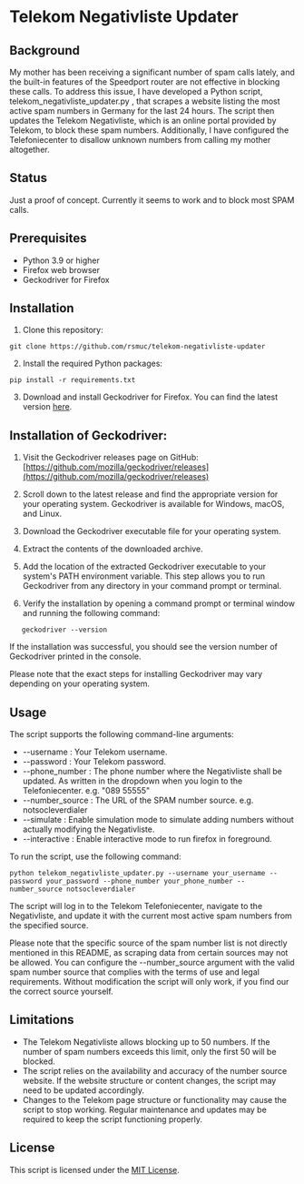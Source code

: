 # Telekom Negativliste Updater 
 
## Background 
 
My mother has been receiving a significant number of spam calls lately, and the built-in features of the Speedport router are not effective in blocking these calls. To address this issue, I have developed a Python script,  telekom_negativliste_updater.py , that scrapes a website listing the most active spam numbers in Germany for the last 24 hours. The script then updates the Telekom Negativliste, which is an online portal provided by Telekom, to block these spam numbers. Additionally, I have configured the Telefoniecenter to disallow unknown numbers from calling my mother altogether. 

## Status

Just a proof of concept. Currently it seems to work and to block most SPAM calls.
 
## Prerequisites 
 
- Python 3.9 or higher 
- Firefox web browser 
- Geckodriver for Firefox 
 
## Installation 
 
1. Clone this repository:
```shell
git clone https://github.com/rsmuc/telekom-negativliste-updater
```
2. Install the required Python packages:
```shell
pip install -r requirements.txt
```
3. Download and install Geckodriver for Firefox. You can find the latest version [here](https://github.com/mozilla/geckodriver/releases). 

## Installation of Geckodriver:

1. Visit the Geckodriver releases page on GitHub: [https://github.com/mozilla/geckodriver/releases](https://github.com/mozilla/geckodriver/releases) 
 
2. Scroll down to the latest release and find the appropriate version for your operating system. Geckodriver is available for Windows, macOS, and Linux. 
 
3. Download the Geckodriver executable file for your operating system. 
 
4. Extract the contents of the downloaded archive. 
 
5. Add the location of the extracted Geckodriver executable to your system's  PATH  environment variable. This step allows you to run Geckodriver from any directory in your command prompt or terminal. 
 
6. Verify the installation by opening a command prompt or terminal window and running the following command:
```shell
   geckodriver --version
```
If the installation was successful, you should see the version number of Geckodriver printed in the console. 
 
Please note that the exact steps for installing Geckodriver may vary depending on your operating system.
 
## Usage 
 
The script supports the following command-line arguments: 
 
-  --username : Your Telekom username. 
-  --password : Your Telekom password. 
-  --phone_number : The phone number where the Negativliste shall be updated. As written in the dropdown when you login to the Telefoniecenter. e.g. "089 55555"
-  --number_source : The URL of the SPAM number source. e.g. notsocleverdialer
-  --simulate : Enable simulation mode to simulate adding numbers without actually modifying the Negativliste. 
-  --interactive : Enable interactive mode to run firefox in foreground. 
 
To run the script, use the following command:
```shell
python telekom_negativliste_updater.py --username your_username --password your_password --phone_number your_phone_number --number_source notsocleverdialer
```
The script will log in to the Telekom Telefoniecenter, navigate to the Negativliste, and update it with the current most active spam numbers from the specified source. 

Please note that the specific source of the spam number list is not directly mentioned in this README, as scraping data from certain sources may not be allowed. You can configure the  --number_source  argument with the valid spam number source that complies with the terms of use and legal requirements. Without modification the script will only work, if you find our the correct source yourself.
 
## Limitations 
 
- The Telekom Negativliste allows blocking up to 50 numbers. If the number of spam numbers exceeds this limit, only the first 50 will be blocked. 
- The script relies on the availability and accuracy of the number source website. If the website structure or content changes, the script may need to be updated accordingly. 
- Changes to the Telekom page structure or functionality may cause the script to stop working. Regular maintenance and updates may be required to keep the script functioning properly. 
 
## License 
 
This script is licensed under the [MIT License](LICENSE). 